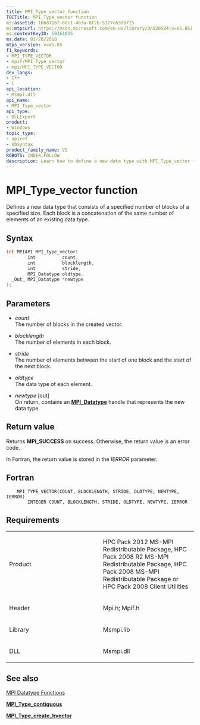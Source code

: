 ```yaml
---
title: MPI_Type_vector function
TOCTitle: MPI_Type_vector function
ms:assetid: 1bb8716f-8dc1-4b3a-8f2b-5177c63db715
ms:mtpsurl: https://msdn.microsoft.com/en-us/library/Dn520584(v=VS.85)
ms:contentKeyID: 59361055
ms.date: 03/28/2018
mtps_version: v=VS.85
f1_keywords:
- MPI_TYPE_VECTOR
- mpif/MPI_Type_vector
- mpi/MPI_TYPE_VECTOR
dev_langs:
- C++
- C
api_location:
- Msmpi.dll
api_name:
- MPI_Type_vector
api_type:
- DLLExport
product:
- Windows
topic_type:
- apiref
- kbSyntax
product_family_name: VS
ROBOTS: INDEX,FOLLOW
description: Learn how to define a new data type with MPI_Type_vector function on Microsoft's platform. Understand syntax, parameters, and return values.
---
```


# MPI\_Type\_vector function

Defines a new data type that consists of a specified number of blocks of a specified size. Each block is a concatenation of the same number of elements of an existing data type.

## Syntax

``` c++
int MPIAPI MPI_Type_vector(
        int          count,
        int          blocklength,
        int          stride,
        MPI_Datatype oldtype,
  _Out_ MPI_Datatype *newtype
);
```

## Parameters

  - *count*  
    The number of blocks in the created vector.

  - *blocklength*  
    The number of elements in each block.

  - *stride*  
    The number of elements between the start of one block and the start of the next block.

  - *oldtype*  
    The data type of each element.

  - *newtype* \[out\]  
    On return, contains an [**MPI\_Datatype**](mpi-datatype-enumeration.md) handle that represents the new data type.

## Return value

Returns **MPI\_SUCCESS** on success. Otherwise, the return value is an error code.

In Fortran, the return value is stored in the *IERROR* parameter.

## Fortran

``` FORTRAN
    MPI_TYPE_VECTOR(COUNT, BLOCKLENGTH, STRIDE, OLDTYPE, NEWTYPE, IERROR)
        INTEGER COUNT, BLOCKLENGTH, STRIDE, OLDTYPE, NEWTYPE, IERROR
```

## Requirements

<table>
<colgroup>
<col style="width: 50%" />
<col style="width: 50%" />
</colgroup>
<tbody>
<tr class="odd">
<td><p>Product</p></td>
<td><p>HPC Pack 2012 MS-MPI Redistributable Package, HPC Pack 2008 R2 MS-MPI Redistributable Package, HPC Pack 2008 MS-MPI Redistributable Package or HPC Pack 2008 Client Utilities</p></td>
</tr>
<tr class="even">
<td><p>Header</p></td>
<td>Mpi.h;
Mpif.h</td>
</tr>
<tr class="odd">
<td><p>Library</p></td>
<td>Msmpi.lib</td>
</tr>
<tr class="even">
<td><p>DLL</p></td>
<td>Msmpi.dll</td>
</tr>
</tbody>
</table>


## See also

[MPI Datatype Functions](mpi-datatype-functions.md)

[**MPI\_Type\_contiguous**](mpi-type-contiguous-function.md)

[**MPI\_Type\_create\_hvector**](mpi-type-create-hvector-function.md)

